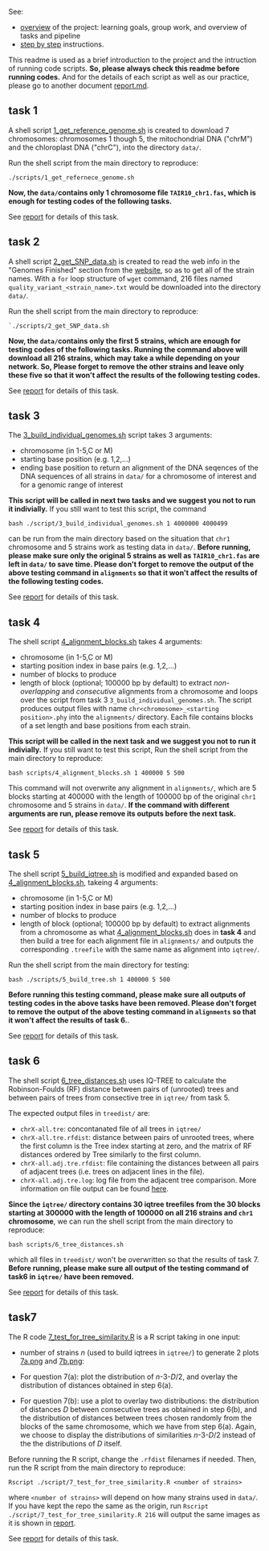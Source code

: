 See:
- [overview](overview.md) of the project: learning goals,
  group work, and overview of tasks and pipeline
- [step by step](stepsinstructions.md) instructions.

This readme is used as a brief introduction to the project and the intruction of running code scripts. **So, please always check this readme before running codes.** And for the details of each script as well as our practice, please go to another document [report.md](report.md).

## task 1
A shell script [1_get_reference_genome.sh](scripts/1_get_reference_genome.sh) is created to download 7 chromosomes: chromosomes 1 though 5, the mitochondrial DNA ("chrM") and the chloroplast DNA ("chrC"), into the directory `data/`.

Run the shell script from the main directory to reproduce: 
```
./scripts/1_get_refernece_genome.sh
```

**Now, the `data/`contains only 1 chromosome file `TAIR10_chr1.fas`, which is enough for testing codes of the following tasks.**

See [report](report.md) for details of this task.

## task 2
A shell script [2_get_SNP_data.sh](scripts/2_get_SNP_data.sh) is created to read the web info in the "Genomes Finished" section from the [website](http://signal.salk.edu/atg1001/download.php), so as to get all of the strain names. With a `for` loop structure of `wget` command, 216 files named `quality_variant_<strain_name>.txt` would be downloaded into the directory `data/`.

Run the shell script from the main directory to reproduce: 
```
`./scripts/2_get_SNP_data.sh
``` 

**Now, the `data/`contains only the first 5 strains, which are enough for testing codes of the following tasks. Running the command above will download all 216 strains, which may take a while depending on your network. So, Please forget to remove the other strains and leave only these five so that it won't affect the results of the following testing codes.**

See [report](report.md) for details of this task.


## task 3
The [3_build_individual_genomes.sh](scripts/3_build_individual_genomes.sh) script takes 3 arguments: 
- chromosome (in 1-5,C or M)
- starting base position (e.g. 1,2,...)
- ending base position
to return an alignment of the DNA seqences of the DNA sequences of all strains in `data/` for a chromosome of interest and for a genomic range of interest

**This script will be called in next two tasks and we suggest you not to run it indivially.** If you still want to test this script, the command
```
bash ./script/3_build_individual_genomes.sh 1 4000000 4000499
```
can be run from the main directory based on the situation that `chr1` chromosome and 5 strains work as testing data in `data/`. **Before running, please make sure only the original 5 strains as well as `TAIR10_chr1.fas` are left in `data/` to save time. Please don't forget to remove the output of the above testing command in `alignments` so that it won't affect the results of the following testing codes.**

See [report](report.md) for details of this task.

## task 4
The shell script [4_alignment_blocks.sh](scripts/4_alignment_blocks.sh) takes 4 arguments: 
- chromosome (in 1-5,C or M)
- starting position index in base pairs (e.g. 1,2,...)
- number of blocks to produce
- length of block (optional; 100000 bp by default)
to extract *non-overlapping* and *consecutive* alignments from a chromosome and loops over the script from task 3 `3_build_individual_genomes.sh`. The script produces output files with name `chr<chromosome>_<starting position>.phy` into the `alignments/` directory. Each file contains blocks of a set length and base positions from each strain.

**This script will be called in the next task and we suggest you not to run it indivially.** If you still want to test this script, Run the shell script from the main directory to reproduce:
```
bash scripts/4_alignment_blocks.sh 1 400000 5 500
```
This command will not overwrite any alignment in `alignments/`, which are 5 blocks starting at 400000 with the length of 100000 bp of the original `chr1` chromosome and 5 strains in `data/`. **If the command with different arguments are run, please remove its outputs before the next task.**

See [report](report.md) for details of this task.

## task 5
The shell script [5_build_iqtree.sh](scripts/5_build_iqtree.sh) is modified and expanded based on [4_alignment_blocks.sh](scripts/4_alignment_blocks.sh), takeing 4 arguments: 
- chromosome (in 1-5,C or M)
- starting position index in base pairs (e.g. 1,2,...)
- number of blocks to produce
- length of block (optional; 100000 bp by default)
to extract alignments from a chromosome as what [4_alignment_blocks.sh](scripts/4_alignment_blocks.sh) does in **task 4** and then build a tree for each alignment file in `alignments/` and outputs the corresponding `.treefile` with the same name as alignment into `iqtree/`. 

Run the shell script from the main directory for testing: 
```
bash ./scripts/5_build_tree.sh 1 400000 5 500
``` 
**Before running this testing command, please make sure all outputs of testing codes in the above tasks have been removed. Please don't forget to remove the output of the above testing command in `alignments` so that it won't affect the results of task 6.**.

See [report](report.md) for details of this task.

## task 6

The shell script [6_tree_distances.sh](scripts/6_tree_distances.sh) uses IQ-TREE to calculate the Robinson-Foulds (RF) distance between pairs of (unrooted) trees and between pairs of trees from consective tree in `iqtree/` from task 5.

The expected output files in `treedist/` are:
- `chrX-all.tre`: concontanated file of all trees in `iqtree/`
- `chrX-all.tre.rfdist`: distance between pairs of unrooted trees, where the first column is the Tree index starting at zero, and the matrix of RF distances ordered by Tree similarly to the first column. 
-  `chrX-all.adj.tre.rfdist`: file containing the distances between all pairs of adjacent trees (i.e. trees on adjacent lines in the file).
- `chrX-all.adj.tre.log`: log file from the adjacent tree comparison. More information on file output can be found [here](stepsinstructions.md).

**Since the `iqtree/` directory contains 30 iqtree treefiles from the 30 blocks starting at 300000 with the length of 100000 on all 216 strains and `chr1` chromosome**, we can run the shell script from the main directory to reproduce:
```
bash scripts/6_tree_distances.sh
```
which all files in `treedist/` won't be overwritten so that the results of task 7. **Before running, please make sure all output of the testing command of task6 in `iqtree/` have been removed.**

See [report](report.md) for details of this task.

## task7

The R code [7_test_for_tree_similarity.R](scripts/7_test_for_tree_similarity.R) is a R script taking in one input:
- number of strains *n* (used to build iqtrees in `iqtree/`)
to generate 2 plots [7a.png](./images/7a.png) and [7b.png](./images/7b.png):

- For question 7(a): plot the distribution of *n*-3-*D*/2, and overlay the distribution of distances obtained in step 6(a). 

- For question 7(b): use a plot to overlay two distributions: the distribution of distances *D* between consecutive trees as obtained in step 6(b), and the distribution of distances between trees chosen randomly from the blocks of the same chromosome, which we have from step 6(a). Again, we choose to display the distributions of similarities *n*-3-*D*/2 instead of the the distributions of *D* itself. 

Before running the R script, change the `.rfdist` filenames if needed. Then, run the R script from the main directory to reproduce: 
```
Rscript ./script/7_test_for_tree_similarity.R <number of strains>
``` 
where `<number of strains>` will depend on how many strains used in `data/`. If you have kept the repo the same as the origin, run `Rscript ./script/7_test_for_tree_similarity.R 216` will output the same images as it is shown in [report](report.md).

See [report](report.md) for details of this task.